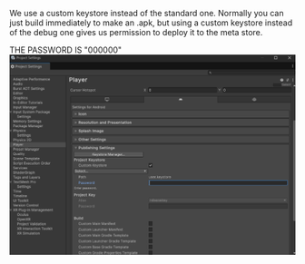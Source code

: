 We use a custom keystore instead of the standard one. Normally you can just build immediately to make an .apk, but using a custom keystore instead of the debug one gives us permission to deploy it to the meta store.

THE PASSWORD IS "000000"
![alt text](IMPORTANT.png)